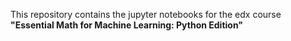 This repository contains the jupyter notebooks for the edx course **"Essential Math for Machine Learning: Python Edition"**
